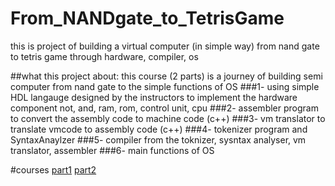 # From_NANDgate_to_TetrisGame
this is project of building a virtual computer (in simple way) from nand gate to tetris game through hardware, compiler, os

##what this project about:
this course (2 parts) is a journey of building semi computer from nand gate to the simple functions of OS
###1- using simple HDL langauge designed by the instructors to implement the hardware component not, and, ram, rom, control unit, cpu
###2- assembler program to convert the assembly code to machine code (c++)
###3- vm translator to translate vmcode to assembly code (c++)
###4- tokenizer program and SyntaxAnaylzer 
###5- compiler from the toknizer, sysntax analyser, vm translator, assembler
###6- main functions of OS

#courses
[part1](https://www.coursera.org/learn/build-a-computer)
[part2](https://www.coursera.org/learn/nand2tetris2/)
